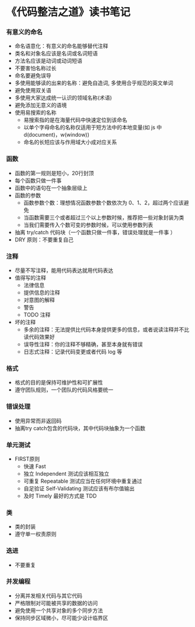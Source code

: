 # 《代码整洁之道》读书笔记

### 有意义的命名

- 命名语意化：有意义的命名能够替代注释
- 类名和对象名应该是名词或名词短语
- 方法名应该是动词或动词短语
- 不要害怕名称过长
- 命名要避免误导
- 多使用能够读的出来的名称：避免自造词, 多使用合乎规范的英文单词
- 避免使用双关语
- 多使用大家达成统一认识的领域名称(术语)
- 避免添加无意义的语境
- 使用易搜索的名称
	- 易搜索指的是在海量代码中快速定位到该命名
	- 以单个字母命名的名称仅适用于短方法中的本地变量(如 js 中 d(document)，w(window))
	- 命名的长短应该与作用域大小成对应关系

### 函数

- 函数的第一规则是短小，20行封顶
- 每个函数只做一件事
- 函数中的语句在一个抽象层级上
- 函数的参数
	- 函数参数个数：理想情况函数参数个数依次为 0、1、2，超过两个应该避免
	- 当函数需要三个或者超过三个以上参数时候，推荐把一些对象封装为类
	- 当我们需要传入个数可变的参数时候，可以使用参数列表
- 抽离 try/catch 代码块（一个函数只做一件事，错误处理就是一件事 ）
- DRY 原则：不要重复自己

### 注释

- 尽量不写注释，能用代码表达就用代码表达
- 值得写的注释
	- 法律信息
	- 提供信息的注释
	- 对意图的解释
	- 警告
	- TODO 注释
- 坏的注释
	- 多余的注释：无法提供比代码本身提供更多的信息，或者说读注释并不比读代码效果好
	- 误导性注释：你的注释不够精确，甚至本身就有错误
	- 日志式注释：记录代码变更或者代码 log 等

### 格式

- 格式的目的是保持可维护性和可扩展性
- 遵守团队规则，一个团队的代码风格要统一

### 错误处理

- 使用异常而非返回码
- 抽离try catch包含的代码块，其中代码块抽象为一个函数

### 单元测试

- FIRST原则
	- 快速 Fast
	- 独立 Independent 测试应该相互独立
	- 可重复 Repeatable 测试应当在任何环境中重复通过
	- 自足验证 Self-Validating 测试应该有布尔值输出
	- 及时 Timely 最好的方式是 TDD

### 类

- 类的封装
- 遵守单一权责原则

### 迭进

- 不要重复

### 并发编程

- 分离并发相关代码与其它代码
- 严格限制对可能被共享的数据的访问
- 避免使用一个共享对象的多个同步方法
- 保持同步区域微小，尽可能少设计临界区


